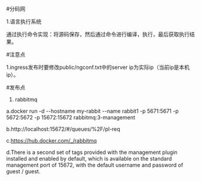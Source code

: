 #分码网

1.语言执行系统

  通过执行命令实现：将源码保存，然后通过命令进行编译，执行，最后获取执行结果。
  


#注意点

1.ingress发布时要修改public/ngconf.txt中的server ip为实际ip（当前ip是本机ip）。

#发布点

1. rabbitmq

  a.docker run -d --hostname my-rabbit --name rabbit1 -p 5671:5671 -p 5672:5672 -p 15672:15672 rabbitmq:3-management
  
  b.http://localhost:15672/#/queues/%2F/pl-req
  
  c.https://hub.docker.com/_/rabbitmq
  
  d.There is a second set of tags provided with the management plugin installed and enabled by default,
   which is available on the standard management port of 15672, with the default username and password of guest / guest.